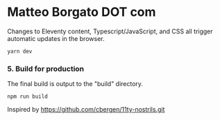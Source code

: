 # Matteo Borgato DOT com

Changes to Eleventy content, Typescript/JavaScript, and CSS all trigger automatic updates in the browser.

```
yarn dev
```

### 5. Build for production

The final build is output to the "build" directory.

```
npm run build
```

Inspired by https://github.com/cbergen/11ty-nostrils.git